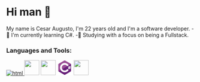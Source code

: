 <img src="">

# Hi man 👋
My name is Cesar Augusto, I'm 22 years old and I'm a software developer.
-🌱 I'm currently learning C#.
-💬 Studying with a focus on being a Fullstack.

<h3 align="left">Languages and Tools:</h3>

<!--HTML-->
  <p align="left">
  <a href="https://developer.mozilla.org/en-US/docs/Web/HTML">  <img src="https://encrypted-tbn0.gstatic.com/images?q=tbn:ANd9GcQPmKlXkhhMR0vckqMBcHKoE7hX2PK4RRIsF0twEA8urA&s" alt="html" width="40" height="40"/>  </a>
<!--CSS-->
  <a>
  <img src="" alt="" width="40" height="40"/> </a>
<!--JAVASCRIPT-->
  <a>
  <img src="" alt="" width="40" height="40"/> </a>
<!--C#-->
  <a href="https://learn.microsoft.com/pt-br/dotnet/csharp/how-to/"> <img src="https://raw.githubusercontent.com/devicons/devicon/master/icons/csharp/csharp-original.svg" alt="csharp" width="40" height="40"/></a>
<!--MONGODB-->
  <a>
  <img src="" alt="" width="40" height="40"/> </a>
  
<div align="center">
  <a href="https://github.com/Cesar19Augusto">
  <!--<img>
  <img>-->
</div>

